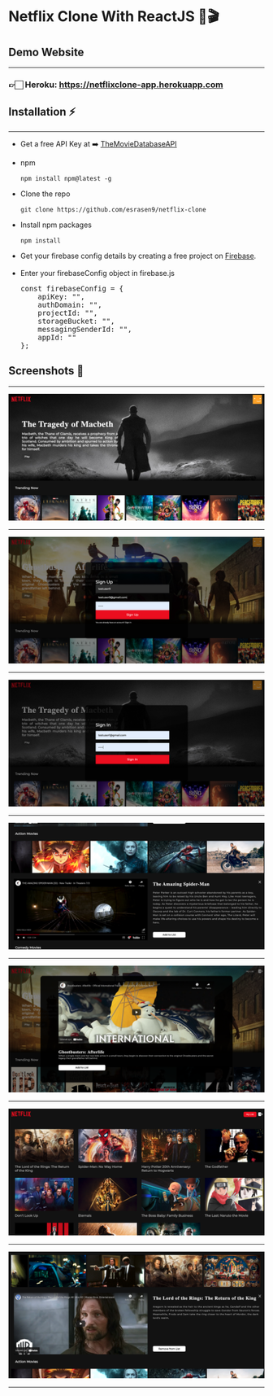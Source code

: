 # Netflix Clone With ReactJS 🍿🎬

## Demo Website
<hr>

### 👉🏻 Heroku: https://netflixclone-app.herokuapp.com
## Installation ⚡
<hr>
<ul>
<li>
Get a free API Key at ➡️ 
<a href="https://developers.themoviedb.org/3/getting-started/introduction">
TheMovieDatabaseAPI
</a>

<li> 
<p>npm</p>
<pre>
<code>npm install npm@latest -g
</code></pre>
    </li>
    <li>
<p>Clone the repo</p>
<pre>
<code>git clone https://github.com/esrasen9/netflix-clone</code>
</pre>
<li>
<p>Install npm packages</p>
<pre>
<code>npm install</code>
</pre>
</li>
<li>
Get your firebase config details by creating a free project on
<a rel="stylesheet" href="https://firebase.google.com">Firebase</a>.
</li>
<br>
<li>
Enter your firebaseConfig object in firebase.js
 <pre>
const firebaseConfig = {
    apiKey: "",
    authDomain: "",
    projectId: "",
    storageBucket: "",
    messagingSenderId: "",
    appId: ""
};
</pre>
</li>
</ul>

## Screenshots :camera_flash:
<hr>

![GitHub Logo](./src/screenshots/1.png)

<hr>

![GitHub Logo](./src/screenshots/2.png)

<hr>

![GitHub Logo](./src/screenshots/3.png)

<hr>

![GitHub Logo](./src/screenshots/4.png)

<hr>

![GitHub Logo](./src/screenshots/5.png)

<hr>

![GitHub Logo](./src/screenshots/6.png)

<hr>

![GitHub Logo](./src/screenshots/7.png)

<hr>
